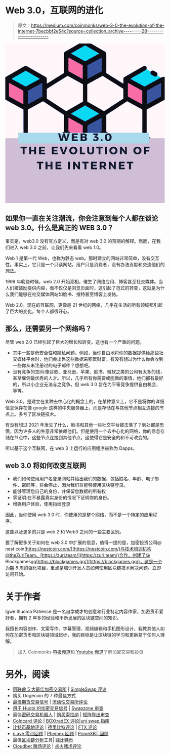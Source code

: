 # Web 3.0，互联网的进化

> 原文：<https://medium.com/coinmonks/web-3-0-the-evolution-of-the-internet-7becbbf2e54c?source=collection_archive---------28----------------------->

![](img/488021bf692ec696d29eaa525bc68b16.png)

## 如果你一直在关注潮流，你会注意到每个人都在谈论 web 3.0。什么是真正的 WEB 3.0？

事实是，web3.0 没有官方定义，而是有对 web 3.0 的预期的解释。然而，在我们进入 web 3.0 之前，让我们先来看看 web 1.0。

Web 1 是第一代 Web，也称为静态 web。那时建立的网站非常简单，没有交互性。事实上，它只是一个只读网站，用户只是消费者，没有办法贡献和交流他们的想法。

1999 年晚些时候，web 2.0 开始亮相，催生了网络应用、博客甚至社交媒体。当人们被鼓励提供内容，而不仅仅是浏览页面时，这引起了范式的转变，这就是为什么我们能够在社交媒体网站如脸书、推特甚至博客上发帖。

Web 2.0。现在的互联网，更像是 21 世纪的网络，几乎在生活的所有领域都引起了巨大的变化，每个人都很开心。

## 那么，还需要另一个网络吗？

尽管 web 2.0 已经引起了巨大的增长和转变。这也有一个严重的问题。

*   其中一些是低安全性和隐私问题。例如，当你自由地将你的数据提供给那些社交媒体平台时，他们会出售这些数据来积累财富。有没有想过为什么你会收到一些你从未注册过的电子邮件？想想吧。
*   没有竞争的空间:像谷歌、亚马逊、苹果、脸书、微软之类的公司有太多的钱，甚至雇佣最优秀的人才。所以，几乎所有你需要或能做的事情，他们都有最好的，所以小企业无法与之竞争。但 web 3.0 旨在为平等竞争提供自由机会，等等。

Web 3.0。是建立在某种去中心化的概念上的，在某种意义上，它不是将你的详细信息保存在像 google 这样的中央服务器上，而是存储在与其他节点相互连接的节点上。多亏了区块链技术。

有没有想过 2021 年发生了什么，脸书和其他一些社交平台被击落了？到处都是恐慌，因为许多人的生意非常依赖他们。但是使用一个去中心化的网络，你的信息存储在节点中，这些节点连接到其他节点，这使得它是安全的和不可改变的。

所以基于这个互联网，在 web 3 上运行的应用程序被称为 Dapps。

## web 3.0 将如何改变互联网

*   我们如何使用用户名登录网站并给出我们的数据，包括姓名、年龄、电子邮件、密码等，将会停止，因为我们将能够使用区块链登录。
*   能够管理您自己的身份，并保留您数据的所有权
*   零证明:在不暴露真实身份的情况下证明你的身份。
*   增强用户体验，使用指纹登录

因此，当你使用 web 3.0 时，你使用的是整个网络，而不是一个特定的应用程序。

这些以及更多的只是 web 2 和 Web3 之间的一些主要区别。

要了解更多关于如何在 web 3.0 中扩展的信息，值得一提的是，加密投资公司@ nest coin[https://nestcoin.com/](https://nestcoin.com/)与技术培训机构@theZuriTeam、[https://zuri.team/](https://zuri.team/)合作，创建了@ Blockgamesgg[https://blockgames.gg/](https://blockgames.gg/)，这是一个为期 8 周的强化项目，重点是培训开发人员如何使用区块链技术解决问题。立即访问开始。

# 关于作者

Igwe Ihuoma Patience 是一名自学成才的创意和行业特定内容作家，加密货币爱好者，拥有 2 年多的经验和不断发展的区块链空间的知识。

我擅长内容创作、文案写作、字幕管理、视频编辑和手机图形设计，我教其他人如何在加密货币和区块链领域起步，我的目标是让区块链的学习和更新易于任何人理解。

> 加入 Coinmonks [电报频道](https://t.me/coincodecap)和 [Youtube 频道](https://www.youtube.com/c/coinmonks/videos)了解加密交易和投资

# 另外，阅读

*   [阿联酋 5 大最佳加密交易所](https://coincodecap.com/best-crypto-exchanges-in-uae) | [SimpleSwap 评论](https://coincodecap.com/simpleswap-review)
*   购买 Dogecoin 的 7 种最佳方式
*   [最佳期货交易信号](https://coincodecap.com/futures-trading-signals) | [流动性交易所评论](https://coincodecap.com/liquid-exchange-review)
*   [用于 Huobi 的加密交易信号](https://coincodecap.com/huobi-crypto-trading-signals) | [Swapzone 审查](/coinmonks/swapzone-review-crypto-exchange-data-aggregator-e0ad78e55ed7)
*   最佳[密码交易机器人](https://coincodecap.com/best-crypto-trading-bots) | [购买索拉纳](https://coincodecap.com/buy-solana) | [矩阵导出审查](https://coincodecap.com/matrixport-review)
*   [Coldcard 评论](https://coincodecap.com/coldcard-review) | [BOXtradEX 评论](https://coincodecap.com/boxtradex-review)|[uni swap 指南](https://coincodecap.com/uniswap)
*   [比特币基地评论](/coinmonks/coinbase-review-6ef4e0f56064) | [德里比特评论](/coinmonks/deribit-review-options-fees-apis-and-testnet-2ca16c4bbdb2) | [FTX 评论](/coinmonks/ftx-crypto-exchange-review-53664ac1198f)
*   [n ave 零点回顾](/coinmonks/ngrave-zero-review-c465cf8307fc) | [Phemex 回顾](/coinmonks/phemex-review-4cfba0b49e28) | [PrimeXBT 回顾](/coinmonks/primexbt-review-88e0815be858)
*   最佳[区块链分析](https://bitquery.io/blog/best-blockchain-analysis-tools-and-software)工具| [赚比特币](/coinmonks/earn-bitcoin-6e8bd3c592d9)
*   [Cloudbet 赌场评论](https://coincodecap.com/cloudbet-casino-review) | [点火赌场评论](https://coincodecap.com/ignition-casino-review)